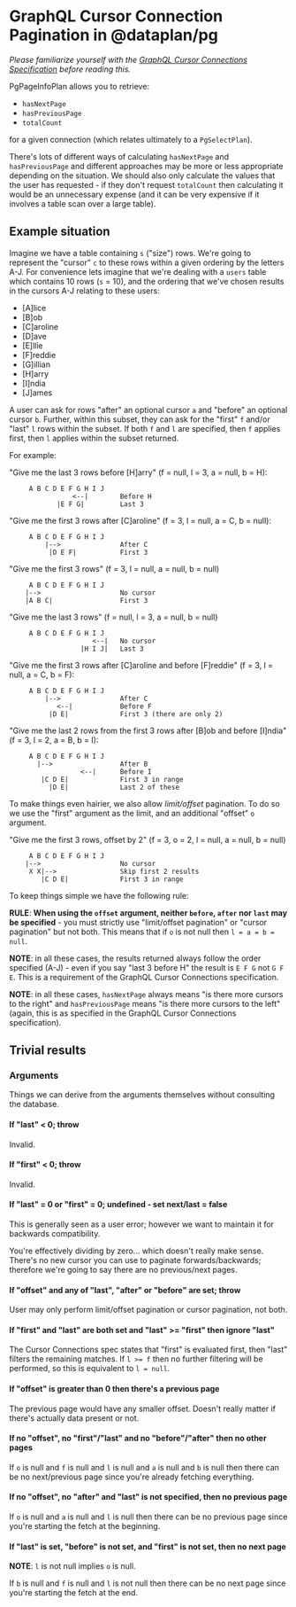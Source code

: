 # GraphQL Cursor Connection Pagination in @dataplan/pg

_Please familiarize yourself with the
[GraphQL Cursor Connections Specification](https://relay.dev/graphql/connections.htm)
before reading this._

PgPageInfoPlan allows you to retrieve:

- `hasNextPage`
- `hasPreviousPage`
- `totalCount`

for a given connection (which relates ultimately to a `PgSelectPlan`).

There's lots of different ways of calculating `hasNextPage` and
`hasPreviousPage` and different approaches may be more or less appropriate
depending on the situation. We should also only calculate the values that the
user has requested - if they don't request `totalCount` then calculating it
would be an unnecessary expense (and it can be very expensive if it involves a
table scan over a large table).

## Example situation

Imagine we have a table containing `s` ("size") rows. We're going to represent
the "cursor" `c` to these rows within a given ordering by the letters A-J. For
convenience lets imagine that we're dealing with a `users` table which contains
10 rows (`s` = 10), and the ordering that we've chosen results in the cursors
A-J relating to these users:

- [A]lice
- [B]ob
- [C]aroline
- [D]ave
- [E]llie
- [F]reddie
- [G]illian
- [H]arry
- [I]ndia
- [J]ames

A user can ask for rows "after" an optional cursor `a` and "before" an optional
cursor `b`. Further, within this subset, they can ask for the "first" `f` and/or
"last" `l` rows within the subset. If both `f` and `l` are specified, then `f`
applies first, then `l` applies within the subset returned.

For example:

"Give me the last 3 rows before [H]arry" (f = null, l = 3, a = null, b = H):

```
     A B C D E F G H I J
                <--|        Before H
            |E F G|         Last 3
```

"Give me the first 3 rows after [C]aroline" (f = 3, l = null, a = C, b = null):

```
     A B C D E F G H I J
         |-->               After C
          |D E F|           First 3
```

"Give me the first 3 rows" (f = 3, l = null, a = null, b = null)

```
     A B C D E F G H I J
    |-->                    No cursor
    |A B C|                 First 3
```

"Give me the last 3 rows" (f = null, l = 3, a = null, b = null)

```
     A B C D E F G H I J
                     <--|   No cursor
                  |H I J|   Last 3
```

"Give me the first 3 rows after [C]aroline and before [F]reddie" (f = 3, l =
null, a = C, b = F):

```
     A B C D E F G H I J
         |-->               After C
            <--|            Before F
          |D E|             First 3 (there are only 2)
```

"Give me the last 2 rows from the first 3 rows after [B]ob and before [I]ndia"
(f = 3, l = 2, a = B, b = I):

```
     A B C D E F G H I J
       |-->                 After B
                  <--|      Before I
        |C D E|             First 3 in range
          |D E|             Last 2 of these
```

To make things even hairier, we also allow _limit/offset_ pagination. To do so
we use the "first" argument as the limit, and an additional "offset" `o`
argument.

"Give me the first 3 rows, offset by 2" (f = 3, o = 2, l = null, a = null, b =
null)

```
     A B C D E F G H I J
    |-->                    No cursor
     X X|-->                Skip first 2 results
        |C D E|             First 3 in range
```

To keep things simple we have the following rule:

**RULE**: **When using the `offset` argument, neither `before`, `after` nor
`last` may be specified** - you must strictly use "limit/offset pagination" or
"cursor pagination" but not both. This means that if `o` is not null then
`l = a = b = null`.

**NOTE**: in all these cases, the results returned always follow the order
specified (A-J) - even if you say "last 3 before H" the result is `E F G` not
`G F E`. This is a requirement of the GraphQL Cursor Connections specification.

**NOTE**: in all these cases, `hasNextPage` always means "is there more cursors
to the right" and `hasPreviousPage` means "is there more cursors to the left"
(again, this is as specified in the GraphQL Cursor Connections specification).

## Trivial results

### Arguments

Things we can derive from the arguments themselves without consulting the
database.

#### If "last" < 0; throw

Invalid.

#### If "first" < 0; throw

Invalid.

#### If "last" = 0 or "first" = 0; undefined - set next/last = false

This is generally seen as a user error; however we want to maintain it for
backwards compatibility.

You're effectively dividing by zero... which doesn't really make sense. There's
no new cursor you can use to paginate forwards/backwards; therefore we're going
to say there are no previous/next pages.

#### If "offset" and any of "last", "after" or "before" are set; throw

User may only perform limit/offset pagination or cursor pagination, not both.

#### If "first" and "last" are both set and "last" >= "first" then ignore "last"

The Cursor Connections spec states that "first" is evaluated first, then "last"
filters the remaining matches. If `l >= f` then no further filtering will be
performed, so this is equivalent to `l = null`.

#### If "offset" is greater than 0 then there's a previous page

The previous page would have any smaller offset. Doesn't really matter if
there's actually data present or not.

#### If no "offset", no "first"/"last" and no "before"/"after" then no other pages

If `o` is null and `f` is null and `l` is null and `a` is null and `b` is null
then there can be no next/previous page since you're already fetching
everything.

#### If no "offset", no "after" and "last" is not specified, then no previous page

If `o` is null and `a` is null and `l` is null then there can be no previous
page since you're starting the fetch at the beginning.

#### If "last" is set, "before" is not set, and "first" is not set, then no next page

**NOTE**: `l` is not null implies `o` is null.

If `b` is null and `f` is null and `l` is not null then there can be no next
page since you're starting the fetch at the end.

